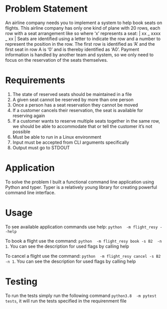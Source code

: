 # Problem Statement


An airline company needs you to implement a system to help book seats on flights. This airline company
has only one kind of plane with 20 rows, each row with a seat arrangement like so where ‘x’ represents
a seat:
| xx _ xxxx _ xx |
Seats are identified using a letter to indicate the row and a number to represent the position in the row.
The first row is identified as ‘A’ and the first seat in row A is ‘0’ and is thereby identified as ‘A0’.
Payment information is handled by another team and system, so we only need to focus on the
reservation of the seats themselves.

# Requirements

1. The state of reserved seats should be maintained in a file
1. A given seat cannot be reserved by more than one person
1. Once a person has a seat reservation they cannot be moved
1. If a customer cancels their reservation, the seat is available for reserving again
1. If a customer wants to reserve multiple seats together in the same row, we should be able to
accommodate that or tell the customer it’s not possible
1. Must be able to run in a Linux environment
1. Input must be accepted from CLI arguments specifically
1. Output must go to STDOUT


# Application

To solve the problem I built a functional command line application using Python and typer. Typer is a relatively young library
for creating powerful command line interface.


# Usage

To see available application commands use help: `python  -m flight_resy --help`

To book a flight use the command: `python  -m flight_resy book -s B2  -n 1`. You can see the description
for used flags by calling help

To cancel a flight use the command: `python  -m flight_resy cancel -s B2  -n 1`. You can see the description
for used flags by calling help


# Testing

To run the tests simply run the following command `python3.8  -m pytest tests`, it will run the tests
specified in the requirenment file
